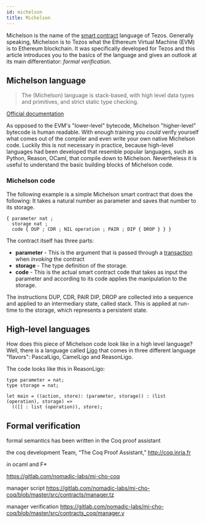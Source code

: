 ```yaml
---
id: michelson
title: Michelson
---
```


Michelson is the name of the [smart contract](smart-contract) language of Tezos. Generally speaking, Michelson is to Tezos what the Ethereum Virtual Machine (EVM) is to Ethereum blockchain. It was specifically developed for Tezos and this article introduces you to the basics of the language and gives an outlook at its main differentiator: *formal verification*.

## Michelson language

> The (Michelson) language is stack-based, with high level data types and primitives, and strict static type checking. 

[Official documentation](https://tezos.gitlab.io/whitedoc/michelson.html)

As opposed to the EVM's "lower-level" bytecode, Michelson "higher-level" bytecode is human readable. With enough training you *could* verify yourself what comes out of the compiler and even write your own native Michelson code. Luckily this is not necessary in practice, because high-level languages had been developed that resemble popular languages, such as Python, Reason, OCaml, that compile down to Michelson. Nevertheless it is useful to understand the basic building blocks of Michelson code. 


### Michelson code

The following example is a simple Michelson smart contract that does the following: It takes a natural number as parameter and saves that number to its storage. 

```
{ parameter nat ;
  storage nat ;
  code { DUP ; CDR ; NIL operation ; PAIR ; DIP { DROP } } }
```

The contract itself has three parts:

- **parameter** - This is the argument that is passed through a [transaction](../tezos_protocol/operations/transaction) when *invoking* the contract
- **storage** - The type definition of the storage.
- **code** - This is the actual smart contract code that takes as input the parameter and according to its code applies the manipulation to the storage. 

The instructions DUP, CDR, PAIR DIP, DROP are collected into a sequence and applied to an intermediary state, called stack. This is applied at run-time to the storage, which represents a persistent state.

## High-level languages

How does this piece of Michelson code look like in a high level language? Well, there is a language called [Ligo](https://www.ligolang.org) that comes in three different language "flavors": PascalLigo, CamelLigo and ReasonLigo. 

The code looks like this in ReasonLigo:

```reason
type parameter = nat;
type storage = nat;

let main = ((action, store): (parameter, storage)) : (list (operation), storage) =>
  (([] : list (operation)), store);
```

## Formal verification

formal semantics has been
written in the Coq proof assistant

the coq development Team, “The Coq Proof Assistant,”
http://coq.inria.fr

in ocaml and F*

https://gitlab.com/nomadic-labs/mi-cho-coq


manager script
https://gitlab.com/nomadic-labs/mi-cho-coq/blob/master/src/contracts/manager.tz

manager verification
https://gitlab.com/nomadic-labs/mi-cho-coq/blob/master/src/contracts_coq/manager.v